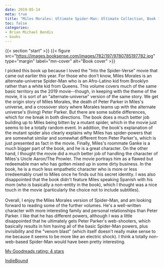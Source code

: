 ```yaml
---
date: 2019-05-14
meta: true
title: "Miles Morales: Ultimate Spider-Man: Ultimate Collection, Book 1"
toc: false
categories:
- Brian Michael Bendis
- books
---
```


{{< section "start" >}}
{{< figure src="https://images.booksense.com/images/782/197/9780785197782.jpg" type="margin" label="mn-cover" alt="Book cover" >}}

I picked this book up because I loved the "Into the Spider-Verse" movie that came out earlier this year. For those who don't know, Miles Morales is an alternate-universe Spider-Man who is an Afro-Latino kid from Brooklyn rather than a white kid from Queens. This volume covers much of the same basic territory as the 2019 movie--though, in keeping with the theme of the movie, it is sort of an "alternate-universe" version of the same story. We get the origin story of Miles Morales, the death of Peter Parker in Miles's universe, and a crossover story where Morales teams up with the alternate universe's (living) Peter Parker. But there are some subtle differences, which for me break in both directions. The book does a much better job building up to Miles being bitten by a mutant spider, which in the movie just seems to be a totally random event. In addition, the book's explanation of the mutant spider also clearly explains why Miles has spider-powers that are somewhat similar and somewhat different from Peter Parker's, which is just presented as fact in the movie. Finally, Miles's roommate Ganke is a much bigger part of the book, and he is a great character. On the other hand, I thought the movie did a much better job of handling the character of Miles's Uncle Aaron/The Prowler. The movie portrays him as a flawed but redeemable man who has gotten mixed up in some dirty business. In the book, he is a much less empathetic character who is more or less irredeemably cruel to Miles once he finds out his secret identity. I was also disappointed that the book didn't feature Miles speaking Spanish with his mom (who is basically a non-entity in the book), which I thought was a nice touch in the movie (particularly the choice not to include subtitles).<br /><br />Overall, I enjoy the Miles Morales version of Spider-Man, and am looking forward to reading some of the further volumes. He's a well-written character with more interesting family and personal relationships than Peter Parker. I like that he has different powers, although I was a little disappointed that he ultimately gets Peter Parker's web-shooters, which basically results in him having all of the basic Spider-Man powers, plus invisibility and the "venom blast" (which itself doesn't really make sense to me because it seems to be more like an electric shock). I think a totally non-web-based Spider-Man would have been pretty interesting. 

[My Goodreads rating: 4 stars](https://www.goodreads.com/review/show/2802245990)  

[IndieBound](https://www.indiebound.org/book/9780785197782)
